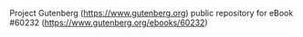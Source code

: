 Project Gutenberg (https://www.gutenberg.org) public repository for
eBook #60232 (https://www.gutenberg.org/ebooks/60232)
